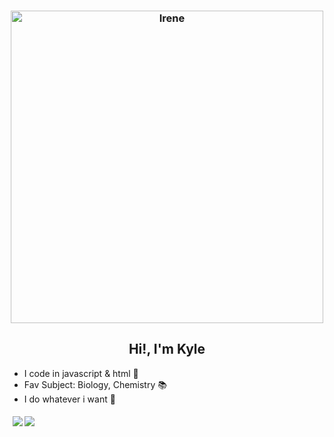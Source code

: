 <h3 align="center">
   <img align="center" alt="Irene" width="500px" src="https://media0.giphy.com/media/rqemz5lIE9LUw1QPgX/giphy.webp?cid=6c09b952f3f7c96418f9e0c54f4eb3528a2456f4eff539ac&rid=giphy.webp&ct=g" />
</h3>
<h2 align="center">Hi!, I'm Kyle</h2>

 - I code in javascript & html 🐍
 - Fav Subject: Biology, Chemistry 📚
 - I do whatever i want 💅

<h5 align="center">
  <img src="https://img.shields.io/badge/python%20-%2314354C.svg?&style=for-the-badge&logo=python&logoColor=white">   <img src="https://img.shields.io/badge/javascript%20-%23323330.svg?&style=for-the-badge&logo=javascript&logoColor=%23F7DF1E"> ⠀ ⠀ ⠀ ⠀ ⠀⠀ ⠀ ⠀ ⠀ ⠀ ⠀⠀ ⠀ ⠀ ⠀ ⠀ ⠀⠀ ⠀ ⠀ ⠀ ⠀ ⠀⠀ ⠀ ⠀ ⠀ ⠀ ⠀⠀ ⠀ ⠀ ⠀ ⠀ ⠀
